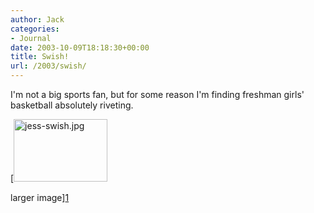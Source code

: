 ```yaml
---
author: Jack
categories:
- Journal
date: 2003-10-09T18:18:30+00:00
title: Swish!
url: /2003/swish/
---
```


I'm not a big sports fan, but for some reason I'm finding freshman girls' basketball absolutely riveting. 

[<img alt="jess-swish.jpg" src="/images/blog/jess-swish.jpg" width="150" height="100" border="0" />
  

  
larger image][1]

 [1]: /gallery/jess/IMG_0239 "Jess swishes one"